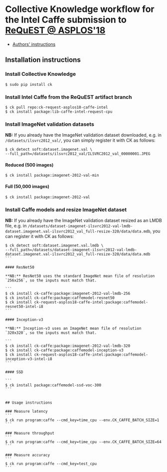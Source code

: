 # Collective Knowledge workflow for the Intel Caffe submission to [ReQuEST @ ASPLOS'18](http://cknowledge.org/request-cfp-asplos2018.html)

- [Authors' instructions](https://github.com/intel/caffe/wiki/ReQuEST-Artifact-Installation-Guide)

## Installation instructions

### Install Collective Knowledge

```
$ sudo pip install ck
```

### Install Intel Caffe from the ReQuEST artifact branch

```
$ ck pull repo:ck-request-asplos18-caffe-intel
$ ck install package:lib-caffe-intel-request-cpu
```

### Install ImageNet validation datasets

**NB:** If you already have the ImageNet validation dataset downloaded, e.g. in
`/datasets/ilsvrc2012_val/`, you can simply register it with CK as follows:

```
$ ck detect soft:dataset.imagenet.val \
--full_path=/datasets/ilsvrc2012_val/ILSVRC2012_val_00000001.JPEG
```

#### Reduced (500 images)
```
$ ck install package:imagenet-2012-val-min
```

#### Full (50,000 images)
```
$ ck install package:imagenet-2012-val
```

### Install Caffe models and resize ImageNet dataset

**NB:** If you already have the ImageNet validation dataset resized as an LMDB file, e.g. in `/datasets/dataset-imagenet-ilsvrc2012-val-lmdb-dataset.imagenet.val-ilsvrc2012_val_full-resize-320/data/data.mdb`, you can register it with CK as follows:

````
$ ck detect soft:dataset.imagenet.val.lmdb \
--full_path=/datasets/dataset-imagenet-ilsvrc2012-val-lmdb-dataset.imagenet.val-ilsvrc2012_val_full-resize-320/data/data.mdb
```

#### ResNet50

**NB:** ResNet50 uses the standard ImageNet mean file of resolution `256x256`, so the inputs must match that.

```
$ ck install ck-caffe:package:imagenet-2012-val-lmdb-256
$ ck install ck-caffe:package:caffemodel-resnet50
$ ck install ck-request-asplos18-caffe-intel:package:caffemodel-resnet50-intel-i8
```

#### Inception-v3

**NB:** Inception-v3 uses an ImageNet mean file of resolution `320x320`, so the inputs must match that.

```
$ ck install ck-caffe:package:imagenet-2012-val-lmdb-320
$ ck install ck-caffe:package:caffemodel-inception-v3
$ ck install ck-request-asplos18-caffe-intel:package:caffemodel-inception-v3-intel-i8
```

#### SSD

```
$ ck install package:caffemodel-ssd-voc-300
```


## Usage instructions

### Measure latency
```
$ ck run program:caffe --cmd_key=time_cpu --env.CK_CAFFE_BATCH_SIZE=1
```

### Measure throughput
```
$ ck run program:caffe --cmd_key=time_cpu --env.CK_CAFFE_BATCH_SIZE=64
```

### Measure accuracy
```
$ ck run program:caffe --cmd_key=test_cpu
```
